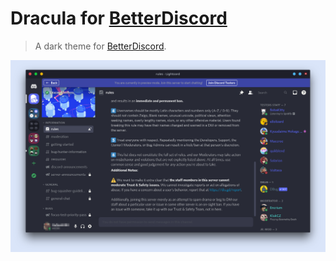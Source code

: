 # Dracula for [BetterDiscord](https://betterdiscord.net)

> A dark theme for [BetterDiscord](https://betterdiscord.net).

![Screenshot](./screenshot.png)
